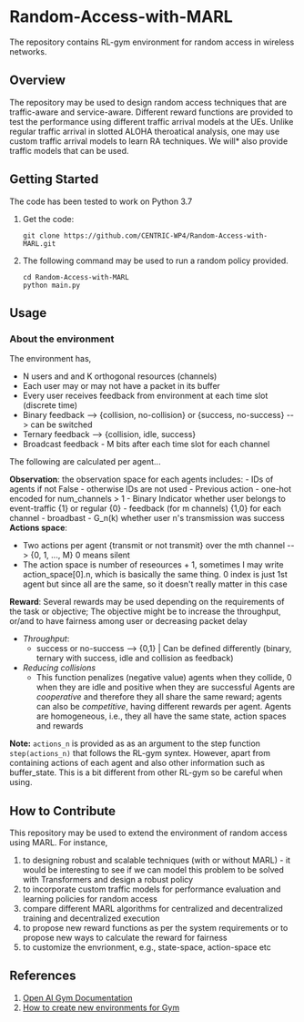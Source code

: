 # Random-Access-with-MARL
The repository contains RL-gym environment for random access in wireless networks. 

## Overview
The repository may be used to design random access techniques that are traffic-aware and service-aware. 
Different reward functions are provided to test the performance using different traffic arrival models at the UEs. 
Unlike regular traffic arrival in slotted ALOHA theroatical analysis, one may use custom traffic arrival models to learn RA techniques. We will* also provide traffic models that can be used.  

## Getting Started
The code has been tested to work on Python 3.7 

1. Get the code:
    ```
    git clone https://github.com/CENTRIC-WP4/Random-Access-with-MARL.git
    ```
3. The following command may be used to run a random policy provided. 
    ```
    cd Random-Access-with-MARL
   python main.py
    ```
## Usage

### About the environment

The environment has,

- N users and and K orthogonal resources (channels)
- Each user may or may not have a packet in its buffer
- Every user receives feedback from environment at each time slot (discrete time)
- Binary feedback --> {collision, no-collision} or {success, no-success} --> can be switched
- Ternary feedback --> {collision, idle, success}
- Broadcast feedback - M bits after each time slot for each channel

The following are calculated per agent...
    
**Observation**:
the observation space for each agents includes: 
    - IDs of agents if not False - otherwise IDs are not used
    - Previous action - one-hot encoded for num_channels > 1
    - Binary Indicator whether user belongs to event-traffic {1} or regular {0}
    - feedback (for m channels) {1,0} for each channel - broadbast
    - G_n(k) whether user n's transmission was success
**Actions space**:
- Two actions per agent {transmit or not transmit} over the mth channel --> {0, 1, ..., M}
0 means silent
- The action space is number of reseources + 1, sometimes I may write action_space[0].n, which is basically the same thing. 0 index is just 1st agent but since all are the same, so it doesn't really matter in this case
        
**Reward**:
Several rewards may be used depending on the requirements of the task or objective; 
The objective might be to increase the throughput, or/and to have fairness among user or decreasing packet delay
- *Throughput*:
    - success or no-success --> {0,1} | Can be defined differently (binary, ternary with success, idle and collision as feedback)
- *Reducing collisions*
    - This function penalizes (negative value) agents when they collide, 0 when they are idle and positive when they are successful
Agents are *cooperative* and therefore they all share the same reward; agents can also be *competitive*, having different rewards per agent. 
Agents are homogeneous, i.e., they all have the same state, action spaces and rewards

**Note:** `actions_n` is provided as  as an argument to the step function `step(actions_n)` that follows the RL-gym syntex. However, apart from containing actions of each agent and also other information such as buffer_state. This is a bit different from other RL-gym so be careful when using.

## How to Contribute
This repository may be used to extend the environment of random access using MARL. For instance,
1. to designing robust and scalable techniques (with or without MARL) - it would be interesting to see if we can model this problem to be solved with Transformers and design a robust policy
2. to incorporate custom traffic models for performance evaluation and learning policies for random access
3. compare different MARL algorithms for centralized and decentralized training and decentralized execution
4. to propose new reward functions as per the system requirements or to propose new ways to calculate the reward for fairness
5. to customize the envrionment, e.g., state-space, action-space etc

## References
1. [Open AI Gym Documentation](http://gym.openai.com/docs/)
2. [How to create new environments for Gym](https://github.com/openai/gym/blob/master/docs/creating-environments.md)
